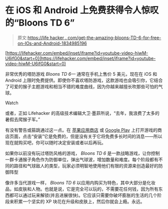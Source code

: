 # 在 iOS 和 Android 上免费获得令人惊叹的“Bloons TD 6”

> 原文:[https://life hacker . com/get-the-amazing-bloons-TD-6-for-free-on-IOs-and-Android-1834985196](https://lifehacker.com/get-the-amazing-bloons-td-6-for-free-on-ios-and-android-1834985196)

 [https://lifehacker.com/embed/inset/iframe?id=youtube-video-hiwM-U6ifG0&start=0](https://lifehacker.com/embed/inset/iframe?id=youtube-video-hiwM-U6ifG0&start=0) 

非常优秀的塔防游戏 *Bloons TD 6—* 通常在手机上售价 5 美元，现在在 iOS 和 Android 上限时免费提供。即使你不喜欢塔防游戏，这款游戏也会吸引你，它结合了可爱的猴子主题游戏和相当不错的难度曲线，因为你越来越擅长吹那些可怕的气球。

Watch

或者，正如 Lifehacker 的高级技术编辑大卫·墨菲所说，“去年，我浪费了太多的暑假去爬猴子军。”

有没有警告或箍跳通过这一点。在 [苹果应用商店](https://itunes.apple.com/ca/app/bloons-td-6/id1118115766?mt=8) 或 [Google Play](https://play.google.com/store/apps/details?id=com.ninjakiwi.bloonstd6&hl=en_US) 上打开游戏的商店页面，点击“安装”它是免费的，但是没有关于它将免费多长时间的消息——所以现在就购买吧，你可以随时决定安装或者以后再玩。

如果你以前没有玩过塔防风格的游戏， *Bloons TD 6* 是一款战略游戏，让你控制一群卡通猴子角色作为防御单位，弹出气球波，增加数量和难度。每个阶段都有不同的路径和气球敌人的类型，玩家必须明智地使用他们有限的资源来创造最好的防御阵型

像许多当代游戏一样， *Bloons TD 6* 以应用内购买为特色，其中大部分是化妆品，如皮肤和人物。也就是说，它是完全可以玩的，不需要花任何钱，因为所有东西都可以通过玩来解锁(并且进展很快)。它应该只需要你破坏膨胀的生活的几个阶段来积累一个坚实的 XP 块花在升级和皮肤上，然后你就会上瘾。永远。